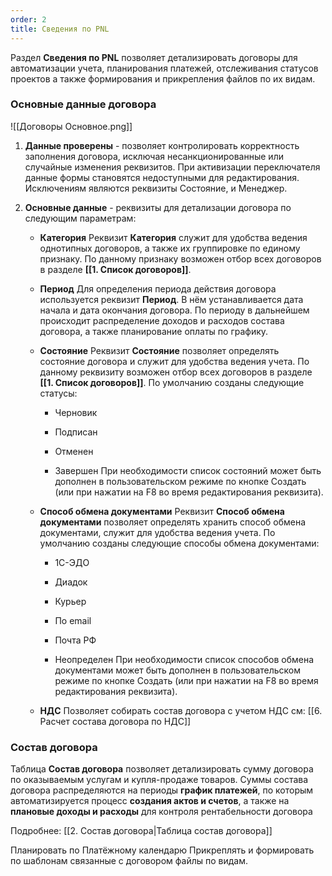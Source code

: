 ```yaml
---
order: 2
title: Сведения по PNL
---
```


Раздел **Сведения по PNL** позволяет детализировать договоры для автоматизации учета, планирования платежей, отслеживания статусов проектов а также формирования и прикрепления файлов по их видам.

### Основные данные договора

!\[\[Договоры Основное.png\]\]

1. **Данные проверены** - позволяет контролировать корректность заполнения договора, исключая несанкционированные или случайные изменения реквизитов. При активизации переключателя данные формы становятся недоступными для редактирования. Исключениям являются реквизиты Состояние, и Менеджер.

2. **Основные данные** - реквизиты для детализации договора по следующим параметрам:

   -  **Категория** Реквизит **Категория** служит для удобства ведения однотипных договоров, а также их группировке по единому признаку. По данному признаку возможен отбор всех договоров в разделе **\[\[1. Список договоров\]\]**.

   -  **Период** Для определения периода действия договора используется реквизит **Период**. В нём устанавливается дата начала и дата окончания договора. По периоду в дальнейшем происходит распределение доходов и расходов состава договора, а также планирование оплаты по графику.

   -  **Состояние** Реквизит **Состояние** позволяет определять состояние договора и служит для удобства ведения учета. По данному реквизиту возможен отбор всех договоров в разделе **\[\[1. Список договоров\]\]**. По умолчанию созданы следующие статусы:

      -  Черновик

      -  Подписан

      -  Отменен

      -  Завершен При необходимости список состояний может быть дополнен в пользовательском режиме по кнопке Создать (или при нажатии на F8 во время редактирования реквизита).

   -  **Способ обмена документами** Реквизит **Способ обмена документами** позволяет определять хранить способ обмена документами, служит для удобства ведения учета. По умолчанию созданы следующие способы обмена документами:

      -  1С-ЭДО

      -  Диадок

      -  Курьер

      -  По email

      -  Почта РФ

      -  Неопределен При необходимости список способов обмена документами может быть дополнен в пользовательском режиме по кнопке Создать (или при нажатии на F8 во время редактирования реквизита).

   -  **НДС** Позволяет собирать состав договора с учетом НДС см: \[\[6. Расчет состава договора по НДС\]\]

### Состав договора

Таблица **Состав договора** позволяет детализировать сумму договора по оказываемым услугам и купля-продаже товаров. Суммы состава договора распределяются на периоды **график платежей**, по которым автоматизируется процесс **создания актов и счетов**, а также на **плановые доходы и расходы** для контроля рентабельности договора

Подробнее: \[\[2. Состав договора|Таблица состав договора\]\]

Планировать по Платёжному календарю Прикреплять и формировать по шаблонам связанные с договором файлы по видам.